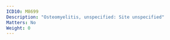 ```yaml
---
ICD10: M8699
Description: "Osteomyelitis, unspecified: Site unspecified"
Matters: No
Weight: 0
---
```

